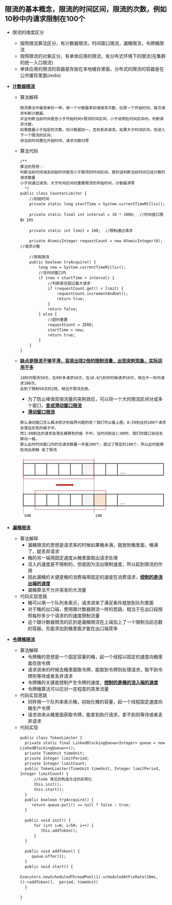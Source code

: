 ## 限流的基本概念，限流的时间区间，限流的次数，例如10秒中内请求限制在100个

- 限流的维度区分
    - 按照限流算法区分，有计数器限流，时间窗口限流，漏桶限流，令牌桶限流
    - 按照限流的对象区分，有单体应用的限流，有分布式环境下的限流(在集群的统一入口限流)
    - 单体应用的限流的容器是存放在本地缓存里面，分布式的限流的容器是在公共缓存里面(redis)

- **[计数器限流]()**
  - 算法解释
    ```
    限流算法中最简单的一种，用一个计数器来存储请求次数，纪录一个开始时间，每次请求判断计数器，
    并且判断当前时间是否小于开始时间+限流时间区间，小于说明在时间区间内，判断请求次数，
    如果数量小于指定的次数，则计数器加一，否则丢弃请求。如果大于时间区间，则进入下一个限流的区间，
    讲当前时间置位开始时间，请求次数归零
    ```
  - 算法代码
      ```
      /**
      算法的思想--  
      判断当前时间减去初始时间是否小于限流的时间区间，是的话判断当前时间已经计数的请求数量
      小于则通过请求。大于时间区间则重置限流的开始时间，计数器清零
        */
      public class CounterLimiter { 
          //初始时间
          private static long startTime = System.currentTimeMillis();
          
          private static final int interval = 10 * 1000;  //时间窗口限制 10S
          
          private static int limit = 100;  //限制通过请求
          
          private AtomicInteger requestCount = new AtomicInteger(0);  //请求计数
      
          //获取限流
          public boolean tryAcquire() {
              long now = System.currentTimeMillis();
              //在时间窗口内
              if (now < startTime + interval) {
                  //判断是否超过最大请求
                  if (requestCount.get() < limit) {
                      requestCount.incrementAndGet();
                      return true;
                  }
                  return false;
              } else {
                  //超时重置
                  requestCount = ZERO;
                  startTime = now;
                  return true;
              }
          }
      }
      ```
  - **[缺点是限流不够平滑，容易出现2倍的限制流量，出现突刺现象，实际运用不多]()**
    ```
    10秒内限流50次，在9秒多请求50次，在10.0几秒的时候请求50次，相当于一秒内请求100次。
    达到了限制50次的2倍，相当于限流无效。
    ```
    - 为了防止峰值双倍流量的突刺效应，可以将一个大的限流区间分成多个窗口，**[变成滑动窗口限流]()**
    - **[滑动窗口限流]()**
    ```
    那么滑动窗口怎么解决刚才的临界问题的呢？我们可以看上图，0:59到达的100个请求会落在灰色的格子中，
    而1:00到达的请求会落在橘黄色的格 子中。当时间到达1:00时，我们的窗口会往右移动一格，
    那么此时时间窗口内的总请求数量一共是200个，超过了限定的100个，所以此时能够检测出来触 发了限流
    ```
    ![2pc](https://github.com/caesar-empereur/read-book/blob/master/photo/distri/滑动窗口限流.png)

- **[漏桶限流]()**
    - 算法解释
        - 漏桶限流的思想是请求来的时候如果桶未满，就放到桶里面，桶满了，就丢弃请求
        - 桶的另一端用固定速度从桶里面取出请求处理
        - 流入的速度是不限制的，但是因为流出限制速度，所以起到限流的作用
        - 因此漏桶的关键是桶的消费端用固定的速度在消费请求，**[控制的是流出端的速度]()**
        - 漏桶算法不允许突发的大流量
    - 代码实现思路
        - 桶可以用一个队列来表示，请求进来了满足条件就放到队列里面
        - 对于桶的出口端，使用跟计数器限流一样的思路，相当于在出口段按照每秒多少个请求的的速度限制流量
        - 这个跟计数器限流的区别是漏桶限流在上端加上了一个限制当前总数的容器，先能添加到桶里面才能在出口端竞争
- **[令牌桶限流]()**
    - 算法解释
        - 令牌桶的思想是一个固定容量的桶，起一个线程以固定的速度向桶里面存放令牌
        - 请求进来的时候去桶里面取令牌，能取到令牌则处理请求，取不到令牌则等待或者丢弃请求
        - 令牌桶的关键是控制产生令牌的速度，**[控制的是桶的流入端的速度]()**
        - 令牌桶算法可以应对一定程度的突发流量
    - 代码实现思路
        - 同样用一个队列来表示桶，初始化桶的容量，起一个线程固定速度向桶生产令牌
        - 请求进来从桶里面获取令牌，能拿到执行请求，拿不到则等待或者丢弃请求
    - 代码实现
      ```
      public class TokenLimiter {
        private static final LinkedBlockingQueue<Integer> queue = new LinkedBlockingQueue<>();
        private TimeUnit timeUnit;
        private Integer limitPeriod;
        private Integer limitCount;
        public TokenLimiter(TimeUnit timeUnit, Integer limitPeriod, Integer limitCount) {
            //todo 常见的构造方法的实例化
            this.init();
            this.start();
        }
        public boolean tryAccquire() {
           return queue.poll() == null ? false : true;
        }
      
        public void init() {
            for (int i=0; i<50; i++) {
               this.addToken();
            }
        }
      
        public void addToken() {
           queue.offer(1);
        }
        public void start() {
            Executors.newScheduledThreadPool(1).scheduledAtFixRate(10ms, ()->addToken(),  period, timeUnit)
        }
        
      }
      ```
